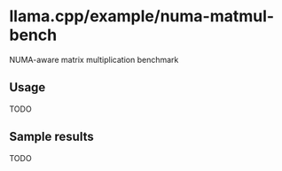 # llama.cpp/example/numa-matmul-bench

NUMA-aware matrix multiplication benchmark

## Usage

TODO

## Sample results

TODO
